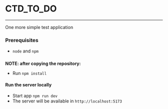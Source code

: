 # CTD_TO_DO

---
One more simple test application

### Prerequisites

- `node` and `npm`

### 

**NOTE: after copying the repository:**

- Run `npm install`

#### Run the server locally

- Start app `npm run dev`
- The server will be available in `http://localhost:5173`
